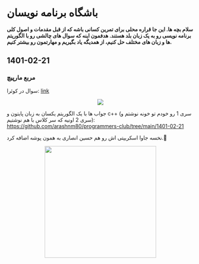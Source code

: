 # باشگاه برنامه نویسان
**سلام بچه ها. این جا قراره محلی برای تمرین کسانی باشه که از قبل مقدمات و اصول کلی برنامه نویسی رو به یک زبان بلد هستند. هدفمون اینه که سوال های چالشی رو با الگوریتم ها و زبان های مختلف حل کنیم، از همدیگه یاد بگیریم و مهارتمون رو بیشتر کنیم.**
## 1401-02-21
### مربع مارپیچ
سوال در کوئرا:
[link](https://quera.org/contest/assignments/52346/problems/179231)

<p align="center">
  <img src="1401-02-21/problem.png">
</p>

جواب ها با یک الگوریتم یکسان به زبان پایتون و c++ (سری 1 رو خودم تو خونه نوشتم و سری 2 اونیه که سر کلاس با هم نوشتیم): https://github.com/arashnm80/programmers-club/tree/main/1401-02-21

نخسه جاوا اسکریپتی اش رو هم حسین انصاری به همون پوشه اضافه کرد.👏

<p align="center">
  <img width="300" src="1401-02-21/1401-02-21.png">
</p>
